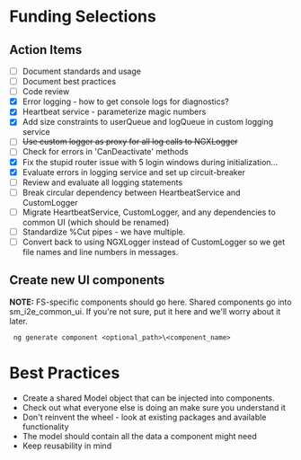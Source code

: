 # Funding Selections

## Action Items
- [ ] Document standards and usage
- [ ] Document best practices
- [ ] Code review
- [X] Error logging - how to get console logs for diagnostics?
- [X] Heartbeat service - parameterize magic numbers
- [X] Add size constraints to userQueue and logQueue in custom logging service
- [ ] ~~Use custom logger as proxy for all log calls to NGXLogger~~
- [ ] Check for errors in 'CanDeactivate' methods
- [X] Fix the stupid router issue with 5 login windows during initialization...
- [X] Evaluate errors in logging service and set up circuit-breaker
- [ ] Review and evaluate all logging statements
- [ ] Break circular dependency between HeartbeatService and CustomLogger
- [ ] Migrate HeartbeatService, CustomLogger, and any dependencies to common UI (which should be renamed)
- [ ] Standardize %Cut pipes - we have multiple.
- [ ] Convert back to using NGXLogger instead of CustomLogger so we get file names and line numbers in messages.

## Create new UI components

**NOTE:** FS-specific components should go here.  Shared components go into sm_i2e_common_ui.  If you're not sure, put it here and we'll worry about it later.

``` ng generate component <optional_path>\<component_name>```


# Best Practices

- Create a shared Model object that can be injected into components.
- Check out what everyone else is doing an make sure you understand it
- Don't reinvent the wheel - look at existing packages and available functionality
- The model should contain all the data a component might need
- Keep reusability in mind

